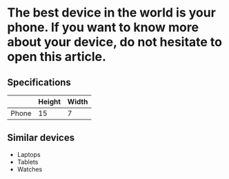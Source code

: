 # The best device in the world is your phone. If you want to know more about your device, do not hesitate to open this article.

## Specifications
|   | Height  | Width  |
|---|---|---|
| Phone  | 15  | 7  |

## Similar devices

* Laptops
* Tablets
* Watches
